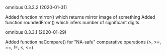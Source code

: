 omnibus 0.3.3.2 (2020-01-31)

Added function mirror() which returns mirror image of something
Added function roundedFrom() which infers number of significant digits

omnibus 0.3.3.1 (2020-01-29)

Added function naCompare() for "NA-safe" comparative operations (>, >=, ==, !=, <, <=)
